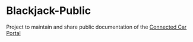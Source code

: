# Blackjack-Public
Project to maintain and share public documentation of the [Connected Car Portal](https://github.com/scopetech/Blackjack)
